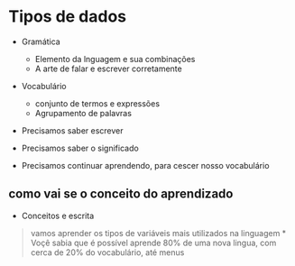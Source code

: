 # Tipos de dados

* Gramática
    * Elemento da lnguagem e sua combinações
    * A arte de falar e escrever corretamente

* Vocabulário
    * conjunto de termos e expressões
    * Agrupamento de palavras

* Precisamos saber escrever
* Precisamos saber o significado
* Precisamos continuar aprendendo, para cescer nosso vocabulário

## como vai se o conceito do aprendizado

* Conceitos e escrita

> vamos aprender os tipos de variáveis mais utilizados na linguagem
    * Voçê sabia que é possível aprende 80% de uma nova lingua, com cerca de 20% do vocabulário, até menus